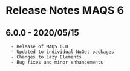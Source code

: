 # Release Notes MAQS 6

## 6.0.0 - 2020/05/15

      - Release of MAQS 6.0
      - Updated to individual NuGet packages
      - Changes to Lazy Elements
      - Bug fixes and minor enhancements
